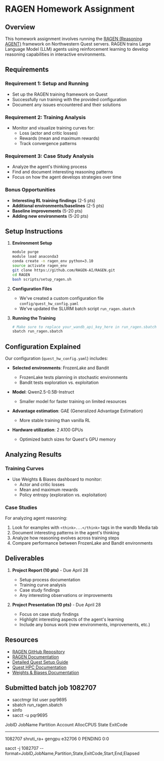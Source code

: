 # RAGEN Homework Assignment

## Overview

This homework assignment involves running the [RAGEN (Reasoning AGENT)](https://github.com/RAGEN-AI/RAGEN) framework on Northwestern Quest servers. RAGEN trains Large Language Model (LLM) agents using reinforcement learning to develop reasoning capabilities in interactive environments.

## Requirements

### Requirement 1: Setup and Running
- Set up the RAGEN training framework on Quest
- Successfully run training with the provided configuration
- Document any issues encountered and their solutions

### Requirement 2: Training Analysis
- Monitor and visualize training curves for:
  - Loss (actor and critic losses)
  - Rewards (mean and maximum rewards)
  - Track convergence patterns

### Requirement 3: Case Study Analysis
- Analyze the agent's thinking process
- Find and document interesting reasoning patterns
- Focus on how the agent develops strategies over time

### Bonus Opportunities
- **Interesting RL training findings** (2-5 pts)
- **Additional environments/baselines** (2-5 pts)
- **Baseline improvements** (5-20 pts)
- **Adding new environments** (5-20 pts)

## Setup Instructions

1. **Environment Setup**
   ```bash
   module purge
   module load anaconda3
   conda create -n ragen_env python=3.10
   source activate ragen_env
   git clone https://github.com/RAGEN-AI/RAGEN.git
   cd RAGEN
   bash scripts/setup_ragen.sh
   ```

2. **Configuration Files**
   - We've created a custom configuration file `config/quest_hw_config.yaml`
   - We've updated the SLURM batch script `run_ragen.sbatch`

3. **Running the Training**
   ```bash
   # Make sure to replace your_wandb_api_key_here in run_ragen.sbatch
   sbatch run_ragen.sbatch
   ```

## Configuration Explained

Our configuration (`quest_hw_config.yaml`) includes:

- **Selected environments**: FrozenLake and Bandit
  - FrozenLake tests planning in stochastic environments
  - Bandit tests exploration vs. exploitation

- **Model**: Qwen2.5-0.5B-Instruct
  - Smaller model for faster training on limited resources

- **Advantage estimation**: GAE (Generalized Advantage Estimation)
  - More stable training than vanilla RL

- **Hardware utilization**: 2 A100 GPUs
  - Optimized batch sizes for Quest's GPU memory

## Analyzing Results

### Training Curves
- Use Weights & Biases dashboard to monitor:
  - Actor and critic losses
  - Mean and maximum rewards
  - Policy entropy (exploration vs. exploitation)

### Case Studies
For analyzing agent reasoning:

1. Look for examples with `<think>...</think>` tags in the wandb Media tab
2. Document interesting patterns in the agent's thinking
3. Analyze how reasoning evolves across training steps
4. Compare performance between FrozenLake and Bandit environments

## Deliverables

1. **Project Report (10 pts)** - Due April 28
   - Setup process documentation
   - Training curve analysis
   - Case study findings
   - Any interesting observations or improvements

2. **Project Presentation (10 pts)** - Due April 28
   - Focus on case study findings
   - Highlight interesting aspects of the agent's learning
   - Include any bonus work (new environments, improvements, etc.)

## Resources

- [RAGEN GitHub Repository](https://github.com/RAGEN-AI/RAGEN)
- [RAGEN Documentation](https://ragen-tutorial.readthedocs.io/)
- [Detailed Quest Setup Guide](RAGEN_QUEST_GUIDE.md)
- [Quest HPC Documentation](https://services.northwestern.edu/TDClient/30/Portal/KB/ArticleDet?ID=1964)
- [Weights & Biases Documentation](https://docs.wandb.ai/) 


## Submitted batch job 1082707

- sacctmgr list user pqr9695
- sbatch run_ragen.sbatch
- sinfo
- sacct -u pqr9695


JobID           JobName  Partition    Account  AllocCPUS      State ExitCode
------------ ---------- ---------- ---------- ---------- ---------- --------
1082707      shruti_ra+     gengpu     e32706          0    PENDING      0:0

sacct -j 1082707 --format=JobID,JobName,Partition,State,ExitCode,Start,End,Elapsed

